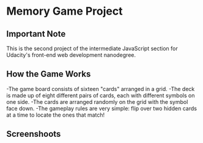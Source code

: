 # Memory Game Project

## Important Note

This is the second project of the intermediate JavaScript section for Udacity's front-end web development nanodegree.

## How the Game Works

-The game board consists of sixteen "cards" arranged in a grid. 
-The deck is made up of eight different pairs of cards, each with different symbols on one side.
-The cards are arranged randomly on the grid with the symbol face down. 
-The gameplay rules are very simple: flip over two hidden cards at a time to locate the ones that match!

## Screenshoots


